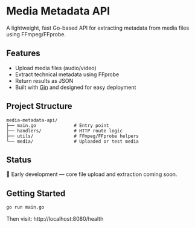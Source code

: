# Media Metadata API

A lightweight, fast Go-based API for extracting metadata from media files using FFmpeg/FFprobe.

## Features

- Upload media files (audio/video)
- Extract technical metadata using FFprobe
- Return results as JSON
- Built with [Gin](https://github.com/gin-gonic/gin) and designed for easy deployment

## Project Structure
```
media-metadata-api/
├── main.go              # Entry point
├── handlers/            # HTTP route logic
├── utils/               # FFmpeg/FFprobe helpers
└── media/               # Uploaded or test media
```

## Status

🚧 Early development — core file upload and extraction coming soon.

## Getting Started

```bash
go run main.go
``` 
Then visit: http://localhost:8080/health